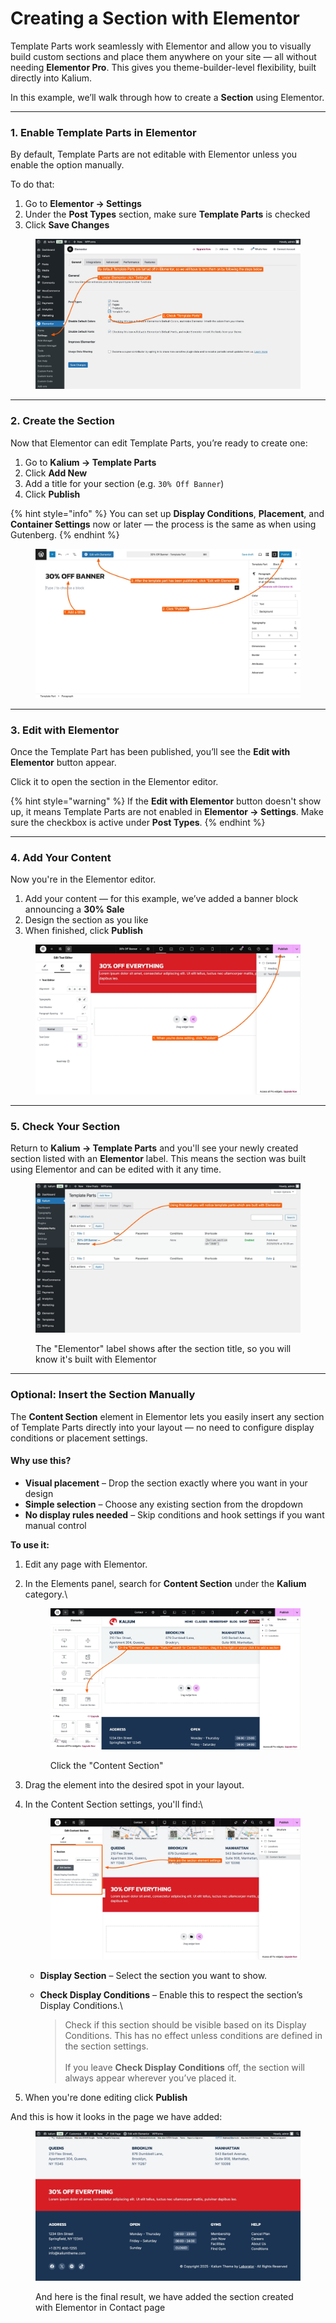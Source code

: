 # Creating a Section with Elementor

Template Parts work seamlessly with Elementor and allow you to visually build custom sections and place them anywhere on your site — all without needing **Elementor Pro**. This gives you theme-builder-level flexibility, built directly into Kalium.

In this example, we’ll walk through how to create a **Section** using Elementor.&#x20;

***

### 1. Enable Template Parts in Elementor

By default, Template Parts are not editable with Elementor unless you enable the option manually.

To do that:

1. Go to **Elementor → Settings**
2. Under the **Post Types** section, make sure **Template Parts** is checked
3. Click **Save Changes**

<figure><img src="../../../.gitbook/assets/elementor-1.jpg" alt=""><figcaption></figcaption></figure>

***

### 2. Create the Section

Now that Elementor can edit Template Parts, you’re ready to create one:

1. Go to **Kalium → Template Parts**
2. Click **Add New**
3. Add a title for your section (e.g. `30% Off Banner`)
4. Click **Publish**

{% hint style="info" %}
&#x20;You can set up **Display Conditions**, **Placement**, and **Container Settings** now or later — the process is the same as when using Gutenberg.
{% endhint %}

<figure><img src="../../../.gitbook/assets/elementor.jpg" alt=""><figcaption></figcaption></figure>

***

### 3. Edit with Elementor

Once the Template Part has been published, you’ll see the **Edit with Elementor** button appear.

Click it to open the section in the Elementor editor.

{% hint style="warning" %}
If the **Edit with Elementor** button doesn't show up, it means Template Parts are not enabled in **Elementor → Settings**. Make sure the checkbox is active under **Post Types**.
{% endhint %}

***

### 4. Add Your Content

Now you're in the Elementor editor.

1. Add your content — for this example, we’ve added a banner block announcing a **30% Sale**
2. Design the section as you like
3. When finished, click **Publish**

<figure><img src="../../../.gitbook/assets/elementorr-1.jpg" alt=""><figcaption></figcaption></figure>

***

### 5. Check Your Section

Return to **Kalium → Template Parts** and you'll see your newly created section listed with an **Elementor** label. This means the section was built using Elementor and can be edited with it any time.

<figure><img src="../../../.gitbook/assets/elementorr-2.jpg" alt=""><figcaption><p>The "Elementor" label shows after the section title, so you will know it's built with Elementor</p></figcaption></figure>

***

### Optional: Insert the Section Manually

The **Content Section** element in Elementor lets you easily insert any section of Template Parts directly into your layout — no need to configure display conditions or placement settings.

#### Why use this?

* **Visual placement** – Drop the section exactly where you want in your design
* **Simple selection** – Choose any existing section from the dropdown
* **No display rules needed** – Skip conditions and hook settings if you want manual control

**To use it:**

1. Edit any page with Elementor.
2.  In the Elements panel, search for **Content Section** under the **Kalium** category.\


    <figure><img src="../../../.gitbook/assets/elementor-2.jpg" alt=""><figcaption><p>Click the "Content Section"</p></figcaption></figure>
3. Drag the element into the desired spot in your layout.
4.  In the Content Section settings, you'll find:\


    <figure><img src="../../../.gitbook/assets/elementor-widget-2.jpg" alt=""><figcaption></figcaption></figure>

    * **Display Section** – Select the section you want to show.
    *   **Check Display Conditions** – Enable this to respect the section’s Display Conditions.\


        > Check if this section should be visible based on its Display Conditions. This has no effect unless conditions are defined in the section settings.\
        > \
        > If you leave **Check Display Conditions** off, the section will always appear wherever you’ve placed it.
5. When you're done editing click **Publish**

And this is how it looks in the page we have added:

<figure><img src="../../../.gitbook/assets/elementor-widget.jpg" alt=""><figcaption><p>And here is the final result, we have added the section created with Elementor in Contact page</p></figcaption></figure>
